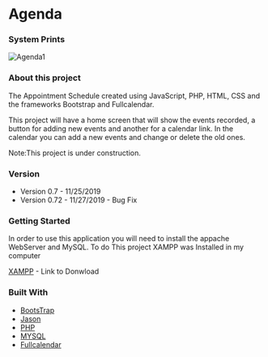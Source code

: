 # Agenda

### System Prints 
![Agenda1](https://user-images.githubusercontent.com/32044051/69724085-dedabe00-10f9-11ea-8cf2-5f6e67108dd3.png)

### About this project 

The Appointment Schedule created using JavaScript, PHP, HTML, CSS and the frameworks Bootstrap and Fullcalendar.

This project will have a home screen that will show the events recorded, a button for adding new events and another for a calendar link. In the calendar you can add a new events and change or delete the old ones.  

Note:This project is under construction.

### Version

- Version 0.7 - 11/25/2019 
- Version 0.72 - 11/27/2019 - Bug Fix


### Getting Started 

In order to use this application you will need to install the appache WebServer and MySQL. To do This project XAMPP was Installed in my computer

[XAMPP](https://www.apachefriends.org/download.html) - Link to Donwload

### Built With

* [BootsTrap](https://stackpath.bootstrapcdn.com/bootstrap/4.1.3/css/bootstrap.min.css)
* [Jason](https://ajax.googleapis.com/ajax/libs/jquery/3.2.1/jquery.min.js)
* [PHP](https://www.php.net/get-involved.php) 
* [MYSQL](https://dev.mysql.com/doc/)
* [Fullcalendar](https://fullcalendar.io/docs/getting-started)
